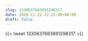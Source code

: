 ```yaml
---
slug: 1330637683891298317
date: 2020-11-22 22:22:00+00:00
draft: false
---
```


{{< tweet 1330637683891298317 >}}
